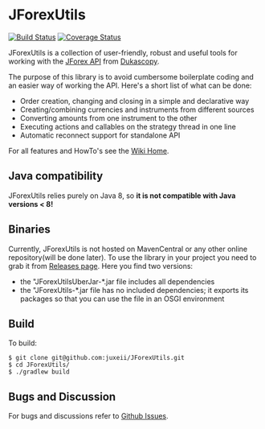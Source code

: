 # JForexUtils

[![Build Status](https://travis-ci.org/juxeii/JForexUtils.svg?branch=master)](https://travis-ci.org/juxeii/JForexUtils)
[![Coverage Status](https://coveralls.io/repos/github/juxeii/JForexUtils/badge.svg?branch=master)](https://coveralls.io/github/juxeii/JForexUtils?branch=master)


JForexUtils is a collection of user-friendly, robust and useful tools for working with the <a href="https://www.dukascopy.com/wiki/#">JForex API</a> from <a href="https://www.dukascopy.com">Dukascopy</a>.

The purpose of this library is to avoid cumbersome boilerplate coding and an easier way of working the API.
Here's a short list of what can be done:

- Order creation, changing and closing in a simple and declarative way
- Creating/combining currencies and instruments from different sources
- Converting amounts from one instrument to the other
- Executing actions and callables on the strategy thread in one line
- Automatic reconnect support for standalone API

For all features and HowTo's see the <a href="https://github.com/juxeii/JForexUtils/wiki">Wiki Home</a>.

## Java compatibility

JForexUtils relies purely on Java 8, so **it is not compatible with Java versions < 8!** 

## Binaries

Currently, JForexUtils is not hosted on MavenCentral or any other online repository(will be done later).
To use the library in your project you need to grab it from <a href="https://github.com/juxeii/JForexUtils/releases">Releases page</a>.
Here you find two versions: 
- the "JForexUtilsUberJar-*.jar file includes all dependencies
- the "JForexUtils-*.jar file has no included dependencies; it exports its packages so that you can use the file in an OSGI environment

## Build

To build:

```
$ git clone git@github.com:juxeii/JForexUtils.git
$ cd JForexUtils/
$ ./gradlew build
```

## Bugs and Discussion

For bugs and discussions refer to [Github Issues](https://github.com/juxeii/JForexUtils/issues).
